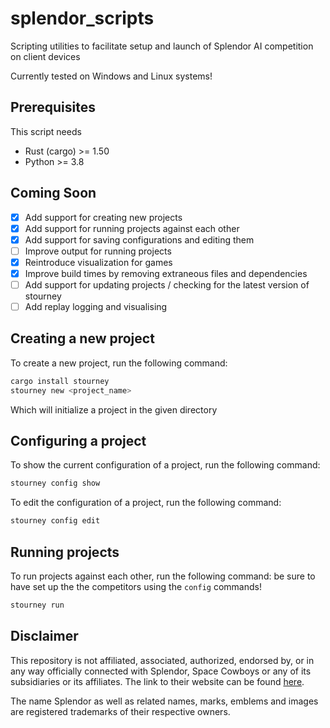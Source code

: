 # splendor_scripts
Scripting utilities to facilitate setup and launch of Splendor AI competition on client devices

Currently tested on Windows and Linux systems!
## Prerequisites

This script needs 
- Rust (cargo) >= 1.50
- Python >= 3.8

## Coming Soon

- [x] Add support for creating new projects
- [x] Add support for running projects against each other
- [x] Add support for saving configurations and editing them
- [ ] Improve output for running projects
- [x] Reintroduce visualization for games
- [x] Improve build times by removing extraneous files and dependencies
- [ ] Add support for updating projects / checking for the latest version of stourney
- [ ] Add replay logging and visualising

## Creating a new project

To create a new project, run the following command:

```bash
cargo install stourney
stourney new <project_name>
```

Which will initialize a project in the given directory

## Configuring a project

To show the current configuration of a project, run the following command:

```bash
stourney config show
```

To edit the configuration of a project, run the following command:

```bash
stourney config edit
```

## Running projects 

To run projects against each other, run the following command:
be sure to have set up the the competitors using the `config` commands!

```bash
stourney run
```

## Disclaimer

This repository is not affiliated, associated, authorized, endorsed by, or in any way officially connected with Splendor, Space Cowboys or any of its subsidiaries or its affiliates. The link to their website can be found [here](https://www.spacecowboys.fr/splendor-en).

The name Splendor as well as related names, marks, emblems and images are registered trademarks of their respective owners.
